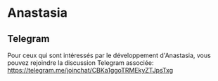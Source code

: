# Anastasia

## Telegram

Pour ceux qui sont intéressés par le développement d'Anastasia, vous pouvez rejoindre la discussion Telegram associée: https://telegram.me/joinchat/CBKa1ggoTRMEkyZTJpsTxg
